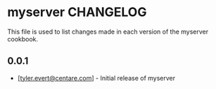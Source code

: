 myserver CHANGELOG
==================

This file is used to list changes made in each version of the myserver cookbook.

0.0.1
-----
- [tyler.evert@centare.com] - Initial release of myserver
